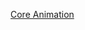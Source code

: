 
[Core Animation](https://developer.apple.com/library/archive/documentation/Cocoa/Conceptual/CoreAnimation_guide/Introduction/Introduction.html)
